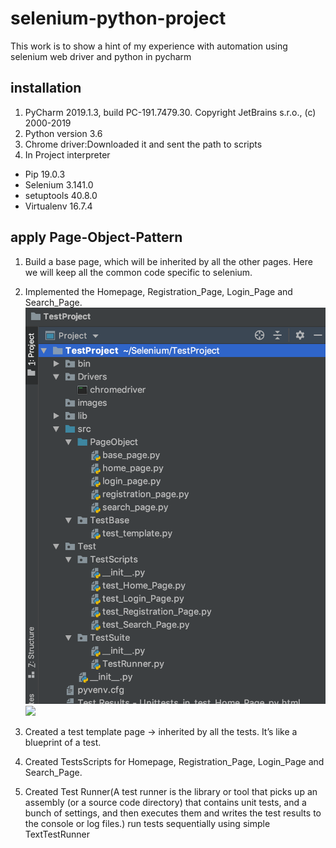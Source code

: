 # selenium-python-project
This work is to show a hint of my experience with automation using selenium web driver and python in pycharm

## installation
1. PyCharm 2019.1.3, build PC-191.7479.30. Copyright JetBrains s.r.o., (c) 2000-2019
2. Python version 3.6
3. Chrome driver:Downloaded it and sent the path to scripts
4. In Project interpreter 
  - Pip 19.0.3
  - Selenium 3.141.0
  - setuptools 40.8.0
  - Virtualenv 16.7.4
 
 ## apply Page-Object-Pattern
 1. Build a base page, which will be inherited by all the other pages. Here we will keep all the common code specific to selenium.
 2. Implemented the Homepage, Registration_Page, Login_Page and Search_Page.
    ![Image of TestProject flow](https://github.com/NamuSuresh/selenium-python-project/blob/master/images/TestProject.png)
    <img src="https://github.com/NamuSuresh/selenium-python-project/blob/master/images/TestProject.png {width=40px height=400px}" width="48">
    
 3. Created a test template page -> inherited by all the tests. It’s like a blueprint of a test.
 4. Created TestsScripts for Homepage, Registration_Page, Login_Page and Search_Page.
 5. Created Test Runner(A test runner is the library or tool that picks up an assembly (or a source code directory) that contains unit tests, and a bunch of settings, and then executes them and writes the test results to the console or log files.) run tests sequentially using simple TextTestRunner
 
 
